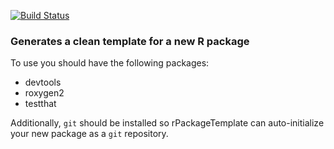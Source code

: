 [![Build Status](https://travis-ci.org/jeffdk/rPackageTemplate.svg?branch=master)](https://travis-ci.org/jeffdk/rPackageTemplate) 
### Generates a clean template for a new R package

To use you should have the following packages:

 - devtools
 - roxygen2
 - testthat

Additionally, `git` should be installed so rPackageTemplate can
auto-initialize your new package as a `git` repository.
